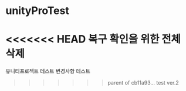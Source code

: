 # unityProTest
<<<<<<< HEAD
복구 확인을 위한 전체 삭제
=======
 유니티프로젝트 테스트
변경사항 테스트
>>>>>>> parent of cb11a93... test ver.2
